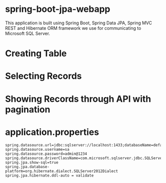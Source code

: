 
# spring-boot-jpa-webapp

This application is built using Spring Boot, Spring Data JPA, Spring MVC REST and Hibernate ORM  framework we use for communicating to Microsoft SQL Server.

# Creating Table

# Selecting Records

# Showing Records through API with pagination  

# application.properties
```
spring.datasource.url=jdbc:sqlserver://localhost:1433;databaseName=default
spring.datasource.username=sa
spring.datasource.password=admin@1234
spring.datasource.driverClassName=com.microsoft.sqlserver.jdbc.SQLServerDriver
spring.jpa.show-sql=true
spring.jpa.database-platform=org.hibernate.dialect.SQLServer2012Dialect
spring.jpa.hibernate.ddl-auto = validate
```